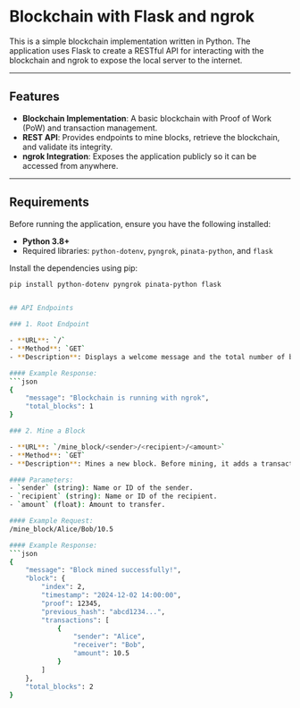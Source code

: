# Blockchain with Flask and ngrok

This is a simple blockchain implementation written in Python. The application uses Flask to create a RESTful API for interacting with the blockchain and ngrok to expose the local server to the internet.

---

## Features

- **Blockchain Implementation**: A basic blockchain with Proof of Work (PoW) and transaction management.
- **REST API**: Provides endpoints to mine blocks, retrieve the blockchain, and validate its integrity.
- **ngrok Integration**: Exposes the application publicly so it can be accessed from anywhere.

---

## Requirements

Before running the application, ensure you have the following installed:

- **Python 3.8+**
- Required libraries: `python-dotenv`, `pyngrok`, `pinata-python`, and `flask`

Install the dependencies using pip:

```bash
pip install python-dotenv pyngrok pinata-python flask


## API Endpoints

### 1. Root Endpoint

- **URL**: `/`
- **Method**: `GET`
- **Description**: Displays a welcome message and the total number of blocks in the blockchain.

#### Example Response:
```json
{
    "message": "Blockchain is running with ngrok",
    "total_blocks": 1
}

### 2. Mine a Block

- **URL**: `/mine_block/<sender>/<recipient>/<amount>`
- **Method**: `GET`
- **Description**: Mines a new block. Before mining, it adds a transaction to the pending transactions list.

#### Parameters:
- `sender` (string): Name or ID of the sender.
- `recipient` (string): Name or ID of the recipient.
- `amount` (float): Amount to transfer.

#### Example Request:
/mine_block/Alice/Bob/10.5

#### Example Response:
```json
{
    "message": "Block mined successfully!",
    "block": {
        "index": 2,
        "timestamp": "2024-12-02 14:00:00",
        "proof": 12345,
        "previous_hash": "abcd1234...",
        "transactions": [
            {
                "sender": "Alice",
                "receiver": "Bob",
                "amount": 10.5
            }
        ]
    },
    "total_blocks": 2
}
